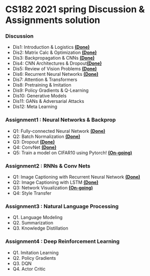 # CS182 2021 spring Discussion & Assignments solution

### Discussion
* Dis1: Introduction & Logistics [__(Done)__](https://github.com/oldboy818/CS182/blob/main/Discussion/dis1_Introduction%20%26%20Logistics..pdf)
* Dis2: Matrix Calc & Optimization [__(Done)__](https://github.com/oldboy818/CS182/blob/main/Discussion/dis2_Matrix%20Calc%20%26%20Optimization.pdf)
* Dis3: Backpropagation & CNNs [__(Done)__](https://github.com/oldboy818/CS182/blob/main/Discussion/dis3%20Backpropagation%20%26%20CNNs.pdf)
* Dis4: CNN Architectures & Dropout[__(Done)__](https://github.com/oldboy818/CS182/blob/main/Discussion/dis4_CNN%20Architectures%20%26%20Dropout.pdf)
* Dis5: Review of Vision Problems [__(Done)__](https://github.com/oldboy818/CS182/blob/main/Discussion/dis5_Review%20of%20Vision%20Problems.pdf)
* Dis6: Recurrent Neural Networks [__(Done)__](https://github.com/oldboy818/CS182/blob/main/Discussion/dis6_Recurrent%20Neural%20Networks.pdf)
* Dis7: Attention & Transformers
* Dis8: Pretraining & Imitation
* Dis9: Policy Gradients & Q-Learning
* Dis10: Generative Models
* Dis11: GANs & Adversarial Attacks
* Dis12: Meta Learning

### Assignment1 : Neural Networks & Backprop
* Q1: Fully-connected Neural Network [__(Done)__](https://github.com/oldboy818/CS182/blob/main/assignment1/FullyConnectedNets.ipynb)
* Q2: Batch Normalization [__(Done)__](https://github.com/oldboy818/CS182/blob/main/assignment1/BatchNormalization.ipynb)
* Q3: Dropout [__(Done)__](https://github.com/oldboy818/CS182/blob/main/assignment1/Dropout.ipynb)
* Q4: ConvNet [__(Done)__](https://github.com/oldboy818/CS182/blob/main/assignment1/ConvolutionalNetworks.ipynb)
* Q5: Train a model on CIFAR10 using Pytorch! [__(On-going)__](https://github.com/oldboy818/CS182/blob/main/assignment1/Pytorch.ipynb)

### Assignment2 : RNNs & Conv Nets
* Q1: Image Captioning with Recurrent Neural Network [__(Done)__](https://github.com/oldboy818/CS182/blob/main/assignment2/RNN_Captioning.ipynb)
* Q2: Image Captioning with LSTM [__(Done)__](https://github.com/oldboy818/CS182/blob/main/assignment2/LSTM_Captioning.ipynb)
* Q3: Network Visualization [__(On-going)__](https://github.com/oldboy818/CS182/blob/main/assignment2/NetworkVisualization.ipynb)
* Q4: Style Transfer

### Assignment3 : Natural Language Processing
* Q1. Language Modeling
* Q2. Summarization
* Q3. Knowledge Distillation

### Assignment4 : Deep Reinforcement Learning
* Q1. Imitation Learning
* Q2. Policy Gradients
* Q3. DQN
* Q4. Actor Critic
